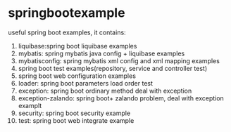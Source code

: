 # springbootexample
useful spring boot examples, it contains:

1. liquibase:spring boot liquibase examples
2. mybatis: spring mybatis java config + liquibase examples
3. mybatisconfig: spring mybatis xml config and xml mapping examples
4. spring boot test examples(repository, service and controller test)
5. spring boot web configuration examples
6. loader: spring boot parameters load order test 
7. exception: spring boot ordinary method deal with exception
8. exception-zalando: spring boot+ zalando problem, deal with exception examplt
9. security: spring boot security example
10. test: spring boot web integrate example